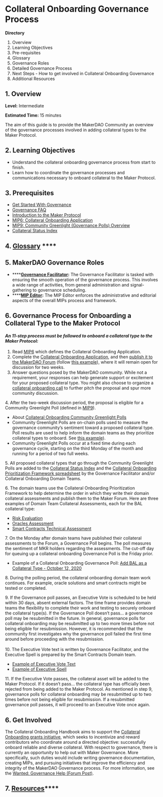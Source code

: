 # Collateral Onboarding Governance Process

**Directory**

1. Overview
2. Learning Objectives
3. Pre-requisites
4. Glossary
5. Governance Roles
6. Detailed Governance Process
7. Next Steps - How to get involved in Collateral Onboarding Governance
8. Additional Resources

## 1. Overview

**Level:** Intermediate&#x20;

**Estimated Time:** 15 minutes

The aim of this guide is to provide the MakerDAO Community an overview of the governance processes involved in adding collateral types to the Maker Protocol.

## **2. Learning Objectives**

* Understand the collateral onboarding governance process from start to finish.
* Learn how to coordinate the governance processes and communications necessary to onboard collateral to the Maker Protocol.

## **3. Prerequisites**

* [Get Started With Governance](https://community-development.makerdao.com/en/learn/governance)
* [Governance FAQ](https://community-development.makerdao.com/en/learn/governance/governance-faq)
* [Introduction to the  Maker Protocol](https://docs.makerdao.com)
* [MIP6: Collateral Onboarding Application](https://github.com/makerdao/mips/blob/master/MIP6/mip6.md)
* [MIP9: Community Greenlight (Governance Polls) Overview](https://github.com/makerdao/mips/blob/master/MIP9/mip9.md)
* [Collateral Status Index](https://forum.makerdao.com/t/collateral-status-index/2231)

## **4.** [**Glossary**](https://collateral.makerdao.com/resources/collateral-onboarding-glossary) ****&#x20;

## **5. MakerDAO Governance Roles**

* ****[**Governance Facilitator**](https://github.com/makerdao/mips/blob/master/MIP0/mip0.md#mip0c11-governance-facilitator-role)**:** The Governance Facilitator is tasked with ensuring the smooth operation of the governance process. This involves a wide range of activities, from general administration and signal-gathering to governance scheduling.
* ****[**MIP Editor**](https://github.com/makerdao/mips/blob/master/MIP0/mip0.md#mip0c10-mip-editor-role)**:** The MIP Editor enforces the administrative and editorial aspects of the overall MIPs process and framework.

## **6. Governance Process for Onboarding a Collateral Type to the Maker Protocol**

#### _An 11-step process must be followed to onboard a collateral type to the Maker Protocol:_

1. Read [MIP6](https://github.com/makerdao/mips/blob/master/MIP6/mip6.md) which defines the Collateral Onboarding Application.&#x20;
2. Complete the [Collateral Onboarding Application](https://github.com/makerdao/mips/blob/master/MIP6/MIP6c2-Collateral-Application-Template.md), and then [publish it to the MakerDAO Forum](https://forum.makerdao.com/c/collateral-onboarding/co/17) (follow [this example](https://forum.makerdao.com/t/gusd-mip6-collateral-onboarding-application/3319)), where it will remain open for discussion for two weeks.
3. Answer questions posed by the MakerDAO community. While not a requirement, your responses can help generate support or excitement for your proposed collateral type. You might also choose to organize a [collateral onboarding call](https://forum.makerdao.com/t/collateral-calls-calling-all-projects/3715) to further pitch the proposal and spur more community discussion.

4\. After the two-week discussion period, the proposal is eligible for a Community Greenlight Poll (defined in [MIP9](https://github.com/makerdao/mips/blob/master/MIP9/mip9.md)).

* About [Collateral Onboarding Community Greenlight Polls](https://github.com/makerdao/mips/blob/master/MIP9/mip9.md)
* &#x20;Community Greenlight Polls are on-chain polls used to measure the governance community’s sentiment toward a proposed collateral type. Poll results are used to help inform the domain teams as they prioritize collateral types to onboard.  See [this example](https://mkrgov.science/poll/306)).
* Community Greenlight Polls occur at a fixed time during each governance cycle, starting on the third Monday of the month and running for a period of two full weeks.

5\. All proposed collateral types that go through the Community Greenlight Polls are added to the [Collateral Status Index](https://forum.makerdao.com/t/collateral-status-index/2231) and the [Collateral Onboarding Prioritization Framework spreadsheet](https://docs.google.com/spreadsheets/d/1IX9e2fyfz7djtDMKn5gMyGsyFxHoY75GncMbAjnSXrM/edit#gid=0) by the Governance Facilitator and/or Collateral Onboarding Domain Teams.

6\. The domain teams use the Collateral Onboarding Prioritization Framework to help determine the order in which they write their domain collateral assessments and publish them to the Maker Forum. Here are three examples of Domain  Team Collateral Assessments, each for the BAL collateral type:

* [Risk Evaluation](https://forum.makerdao.com/t/bal-collateral-onboarding-risk-evaluation/4600/3)&#x20;
* [Oracles Assessment](https://forum.makerdao.com/t/mip10c3-sp12-proposal-balusd-oracle-collateral-onboarding-oracle-assessment/4638)
* [Smart Contracts Technical Assessment](https://forum.makerdao.com/t/bal-erc20-token-smart-contract-technical-assessment/4630)

7\. On the Monday after domain teams have published their collateral assessments to the Forum, a Governance Poll begins. The poll measures the sentiment of MKR holders regarding the assessments. The cut-off day for queuing up a collateral onboarding Governance Poll is the Friday prior. &#x20;

* Example of a Collateral Onboarding Governance Poll:  [Add BAL as a Collateral Type - October 12, 2020](https://mkrgov.science/poll/330)

8\. During the polling period, the collateral onboarding domain team work continues. For example, oracle solutions and smart contracts might be tested or completed.

9\. If the Governance poll passes, an Executive Vote is scheduled to be held within 30 days, absent external factors. The time frame provides domain teams the flexibility to complete their work and testing to securely onboard the collateral type(s). If the Governance Poll doesn’t pass… a governance poll may be resubmitted in the future. In general,  governance polls for collateral onboarding may be resubmitted up to two more times before not being eligible for resubmission. However, it is recommended that the community first investigates why the governance poll failed the first time around before proceeding with the resubmission.\
\
10\. The Executive Vote text is written by Governance Facilitator, and the Executive Spell is prepared by the Smart Contracts Domain team.

* [Example of Executive Vote Text ](https://github.com/makerdao/community/blob/master/governance/votes/Executive%20vote%20-%20June%2026%2C%202020.md)
* [Example of Executive Spell](https://github.com/makerdao/spells-mainnet/blob/master/archive/2020-09-28-DssSpell.sol)

11\. If the Executive Vote passes, the collateral asset will be added to the Maker Protocol. If it doesn’t pass... the collateral type has officially been rejected from being added to the Maker Protocol. As mentioned in step 9, governance polls for collateral onboarding may be resubmitted up to two times before not being eligible for resubmission. If a resubmitted governance poll passes, it will proceed to an Executive Vote once again.

## **6. Get Involved**

The Collateral Onboarding Handbook aims to support the [Collateral Onboarding grants initiative](https://forum.makerdao.com/t/collateral-onboarding-grants/4252), which seeks to incentivize and reward contributors who coordinate around a directed objective: successfully onboard reliable and diverse collateral. With respect to governance, there is currently an opportunity to help out with Maker Governance. More specifically, such duties would include writing governance documentation, creating MIPs, and pursuing initiatives that improve the efficiency and integrity of the MakerDAO Governance process. For more information, see the [Wanted: Governance Help (Forum Post)](https://forum.makerdao.com/t/wanted-governance-help/3277).&#x20;

## **7.** [**Resources**](https://collateral.makerdao.com/resources/resources-list)****
